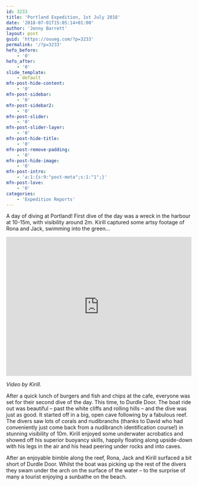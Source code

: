 ```yaml
---
id: 3233
title: 'Portland Expedition, 1st July 2018'
date: '2018-07-01T15:05:14+01:00'
author: 'Jenny Barrett'
layout: post
guid: 'https://ouueg.com/?p=3233'
permalink: '/?p=3233'
hefo_before:
    - '0'
hefo_after:
    - '0'
slide_template:
    - default
mfn-post-hide-content:
    - '0'
mfn-post-sidebar:
    - '0'
mfn-post-sidebar2:
    - '0'
mfn-post-slider:
    - '0'
mfn-post-slider-layer:
    - '0'
mfn-post-hide-title:
    - '0'
mfn-post-remove-padding:
    - '0'
mfn-post-hide-image:
    - '0'
mfn-post-intro:
    - 'a:1:{s:9:"post-meta";s:1:"1";}'
mfn-post-love:
    - '0'
categories:
    - 'Expedition Reports'
---
```


A day of diving at Portland! First dive of the day was a wreck in the harbour at 10-15m, with visibility around 2m. Kirill captured some artsy footage of Rona and Jack, swimming into the green…

<iframe allow="accelerometer; autoplay; clipboard-write; encrypted-media; gyroscope; picture-in-picture; web-share" allowfullscreen="" frameborder="0" height="375" loading="lazy" src="https://www.youtube.com/embed/KbSOG9_m18I?feature=oembed" title="2018-07-01 OUUEG, Portland, Countess of Erne" width="500"></iframe>

*Video by Kirill.*

After a quick lunch of burgers and fish and chips at the cafe, everyone was set for their second dive of the day. This time, to Durdle Door. The boat ride out was beautiful – past the white cliffs and rolling hills – and the dive was just as good. It started off in a big, open cave following by a fabulous reef. The divers saw lots of corals and nudibranchs (thanks to David who had conveniently just come back from a nudibranch identification course!) in stunning visibility of 10m. Kirill enjoyed some underwater acrobatics and showed off his superior buoyancy skills, happily floating along upside-down with his legs in the air and his head peering under rocks and into caves.

After an enjoyable bimble along the reef, Rona, Jack and Kirill surfaced a bit short of Durdle Door. Whilst the boat was picking up the rest of the divers they swam under the arch on the surface of the water – to the surprise of many a tourist enjoying a sunbathe on the beach.